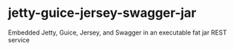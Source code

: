 # jetty-guice-jersey-swagger-jar
Embedded Jetty, Guice, Jersey, and Swagger in an executable fat jar REST service
